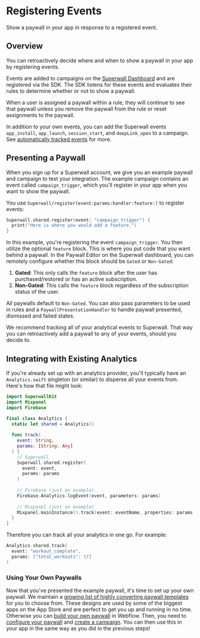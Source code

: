 # Registering Events

Show a paywall in your app in response to a registered event.

## Overview

You can retroactively decide where and when to show a paywall in your app by registering events.

Events are added to campaigns on the [Superwall Dashboard](https://superwall.com/dashboard) and are registered via the SDK. The SDK listens for these events and evaluates their rules to determine whether or not to show a paywall.

When a user is assigned a paywall within a rule, they will continue to see that paywall unless you remove the paywall from the rule or reset assignments to the paywall.

In addition to your own events, you can add the Superwall events `app_install`, `app_launch`, `session_start`, and `deepLink_open` to a campaign. See [automatically tracked events](<doc:SuperwallEvents>) for more.

## Presenting a Paywall

When you sign up for a Superwall account, we give you an example paywall and campaign to test your integration. The example campaign contains an event called `campaign_trigger`, which you'll register in your app when you want to show the paywall.

You use ``Superwall/register(event:params:handler:feature:)`` to register events:

```swift
Superwall.shared.register(event: "campaign_trigger") {
  print("Here is where you would add a feature.")
}
```

In this example, you're registering the event `campaign_trigger`. You then utilize the optional `feature` block. This is where you put code that you want behind a paywall. In the Paywall Editor on the Superwall dashboard, you can remotely configure whether this block should be `Gated` or `Non-Gated`:

1. **Gated**: This only calls the `feature` block after the user has purchased/restored or has an active subscription.
2. **Non-Gated**: This calls the `feature` block regardless of the subscription status of the user.

All paywalls default to `Non-Gated`. You can also pass parameters to be used in rules and a ``PaywallPresentationHandler`` to handle paywall presented, dismissed and failed states.

We recommend  tracking all of your analytical events to Superwall. That way you can retroactively add a paywall to any of your events, should you decide to.

## Integrating with Existing Analytics

If you're already set up with an analytics provider, you'll typically have an `Analytics.swift` singleton (or similar) to disperse all your events from. Here's how that file might look:

```swift
import SuperwallKit
import Mixpanel
import Firebase

final class Analytics {
  static let shared = Analytics()
  
  func track(
    event: String,
    params: [String: Any]
  ) {
    // Superwall
    Superwall.shared.register(
      event: event,
      params: params
    )
    
    // Firebase (just an example)
    Firebase.Analytics.logEvent(event, parameters: params)
    
    // Mixpanel (just an example)
    Mixpanel.mainInstance().track(event: eventName, properties: params)
  }
}
```

Therefore you can track all your analytics in one go. For example:

```swift
Analytics.shared.track(
  event: "workout_complete",
  params: ["total_workouts": 17]
)
```

### Using Your Own Paywalls

Now that you've presented the example paywall, it's time to set up your own paywall. We maintain a [growing list of highly converting paywall templates](https://templates.superwall.com/release/latest/gallery/) for you to choose from. These designs are used by some of the biggest apps on the App Store and are perfect to get you up and running in no time. Otherwise you can [build your own paywall](https://docs.superwall.com/docs/overview) in Webflow. Then, you need to [configure your paywall](https://docs.superwall.com/docs/configuring-a-paywall) and [create a campaign](https://docs.superwall.com/docs/campaigns). You can then use this in your app in the same way as you did in the previous steps!
